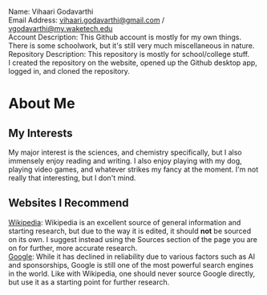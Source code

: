 Name: Vihaari Godavarthi  
Email Address: vihaari.godavarthi@gmail.com / vgodavarthi@my.waketech.edu  
Account Description: This Github account is mostly for my own things. There is some schoolwork, but it's still very much miscellaneous in nature.  
Repository Description: This repository is mostly for school/college stuff.  
I created the repository on the website, opened up the Github desktop app, logged in, and cloned the repository.

# About Me
## My Interests
My major interest is the sciences, and chemistry specifically, but I also immensely enjoy reading and writing. I also enjoy playing with my dog, playing video games, and whatever strikes my fancy at the moment. I'm not really that interesting, but I don't mind.
## Websites I Recommend
[Wikipedia](www.wikipedia.org): Wikipedia is an excellent source of general information and starting research, but due to the way it is edited, it should **not** be sourced on its own. I suggest instead using the Sources section of the page you are on for further, more accurate research.\
[Google](www.google.com): While it has declined in reliability due to various factors such as AI and sponsorships, Google is still one of the most powerful search engines in the world. Like with Wikipedia, one should never source Google  directly, but use it as a starting point for further research.
